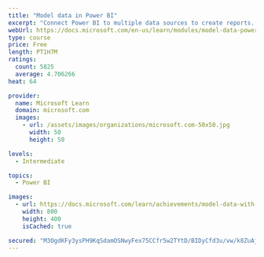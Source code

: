 ```yaml
---
title: "Model data in Power BI"
excerpt: "Connect Power BI to multiple data sources to create reports. Define the relationship between your data sources."
webUrl: https://docs.microsoft.com/en-us/learn/modules/model-data-power-bi/
type: course
price: Free
length: PT1H7M
ratings:
  count: 5825
  average: 4.706266
heat: 64

provider:
  name: Microsoft Learn
  domain: microsoft.com
  images:
    - url: /assets/images/organizations/microsoft.com-50x50.jpg
      width: 50
      height: 50

levels:
  - Intermediate

topics:
  - Power BI

images:
  - url: https://docs.microsoft.com/learn/achievements/model-data-with-power-bi-desktop-social.png
    width: 800
    height: 400
    isCached: true

secured: "M3OgdKFy3ysPH9KqSdamOSNwyFex75CCfr5w2TYtD/BIDyCfd3u/vw/k8ZuAjXzoKi/kV7DO7kK3ywksZEBKB2MIn5suf+ZAtFc8PohsVanbe6PhWoDRya0977IV20wX2LpHQSBqIpTUUakwthOW5vxUijLiQ6b/OaQyfbGPnFF4jcSOVyAFzRd1c3B4tEDOTbl8E/krbdjzLnDongk400vcFHhoDt2u+aHLn+2M60oXBogH24CyI52AmDoxzS5o7sJhNFEEpJJVckjYpUlXZwpdVrlLSIWRsqNYpv7XQ+1C2M2jIrAZwe1xD90rZdQlQ9Ewmf5Sq9zF2FWMPiUOtLlbbCT27MCoZCpEU6zJBCML02J1tm8V0fj//fJOIPs5hLSoLTskr6YmInSkIXUiieCcNy8mFsJdAP3EzrEkr8I=;8d/sv7vqP39UGufPYHA/2A=="
---
```


